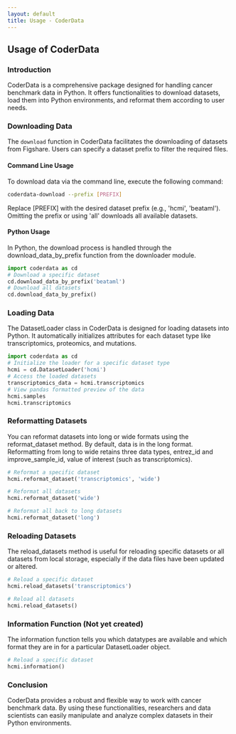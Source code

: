 ```yaml
---
layout: default
title: Usage - CoderData
---
```


<link rel="stylesheet" href="assets/css/style.css">

## Usage of CoderData

### Introduction
CoderData is a comprehensive package designed for handling cancer benchmark data in Python. It offers functionalities to download datasets, load them into Python environments, and reformat them according to user needs.

### Downloading Data
The `download` function in CoderData facilitates the downloading of datasets from Figshare. Users can specify a dataset prefix to filter the required files.

#### Command Line Usage
To download data via the command line, execute the following command:
```bash
coderdata-download --prefix [PREFIX]
```
Replace [PREFIX] with the desired dataset prefix (e.g., 'hcmi', 'beataml'). Omitting the prefix or using 'all' downloads all available datasets.


#### Python Usage
In Python, the download process is handled through the download_data_by_prefix function from the downloader module.
```python
import coderdata as cd 
# Download a specific dataset
cd.download_data_by_prefix('beataml')
# Download all datasets
cd.download_data_by_prefix()
```

### Loading Data
The DatasetLoader class in CoderData is designed for loading datasets into Python. It automatically initializes attributes for each dataset type like transcriptomics, proteomics, and mutations.

```python
import coderdata as cd 
# Initialize the loader for a specific dataset type
hcmi = cd.DatasetLoader('hcmi')
# Access the loaded datasets
transcriptomics_data = hcmi.transcriptomics
# View pandas formatted preview of the data
hcmi.samples
hcmi.transcriptomics
```

### Reformatting Datasets
You can reformat datasets into long or wide formats using the reformat_dataset method. By default, data is in the long format.
Reformatting from long to wide retains three data types, entrez_id and improve_sample_id, value of interest (such as transcriptomics).

```python
# Reformat a specific dataset
hcmi.reformat_dataset('transcriptomics', 'wide')

# Reformat all datasets
hcmi.reformat_dataset('wide')

# Reformat all back to long datasets
hcmi.reformat_dataset('long')
```

### Reloading Datasets

The reload_datasets method is useful for reloading specific datasets or all datasets from local storage, especially if the data files have been updated or altered.

```python
# Reload a specific dataset
hcmi.reload_datasets('transcriptomics')

# Reload all datasets
hcmi.reload_datasets()
```

### Information Function (Not yet created)

The information function tells you which datatypes are available and which format they are in for a particular DatasetLoader object. 
```python
# Reload a specific dataset
hcmi.information()
```

### Conclusion
CoderData provides a robust and flexible way to work with cancer benchmark data. By using these functionalities, researchers and data scientists can easily manipulate and analyze complex datasets in their Python environments.